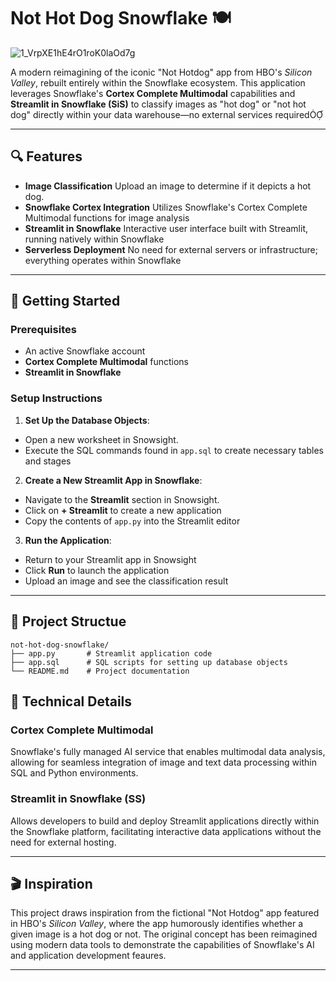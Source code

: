 # Not Hot Dog Snowflake 🍽️

![1_VrpXE1hE4rO1roK0laOd7g](https://github.com/user-attachments/assets/44be7c32-398f-47aa-97f4-32d0c39f123b)


A modern reimagining of the iconic "Not Hotdog" app from HBO's *Silicon Valley*, rebuilt entirely within the Snowflake ecosystem. This application leverages Snowflake's **Cortex Complete Multimodal** capabilities and **Streamlit in Snowflake (SiS)** to classify images as "hot dog" or "not hot dog" directly within your data warehouse—no external services required

---

## 🔍 Features

- **Image Classification** Upload an image to determine if it depicts a hot dog.
- **Snowflake Cortex Integration** Utilizes Snowflake's Cortex Complete Multimodal functions for image analysis
- **Streamlit in Snowflake** Interactive user interface built with Streamlit, running natively within Snowflake
- **Serverless Deployment** No need for external servers or infrastructure; everything operates within Snowflake

---

## 🚀 Getting Started

### Prerequisites
- An active Snowflake account
 - **Cortex Complete Multimodal** functions
 - **Streamlit in Snowflake**


### Setup Instructions

1. **Set Up the Database Objects**:

  - Open a new worksheet in Snowsight.
  - Execute the SQL commands found in `app.sql` to create necessary tables and stages

2. **Create a New Streamlit App in Snowflake**:

  - Navigate to the **Streamlit** section in Snowsight.
  - Click on **+ Streamlit** to create a new application
  - Copy the contents of `app.py` into the Streamlit editor

3. **Run the Application**:

  - Return to your Streamlit app in Snowsight
  - Click **Run** to launch the application
  - Upload an image and see the classification result

---

## 📁 Project Structue

```plaintext
not-hot-dog-snowflake/
├── app.py       # Streamlit application code
├── app.sql      # SQL scripts for setting up database objects
└── README.md    # Project documentation
```

## 🧠 Technical Details

### Cortex Complete Multimodal

Snowflake's fully managed AI service that enables multimodal data analysis, allowing for seamless integration of image and text data processing within SQL and Python environments.

### Streamlit in Snowflake (SS)

Allows developers to build and deploy Streamlit applications directly within the Snowflake platform, facilitating interactive data applications without the need for external hosting.

---

## 🎬 Inspiration

This project draws inspiration from the fictional "Not Hotdog" app featured in HBO's *Silicon Valley*, where the app humorously identifies whether a given image is a hot dog or not. The original concept has been reimagined using modern data tools to demonstrate the capabilities of Snowflake's AI and application development feaures.

---


